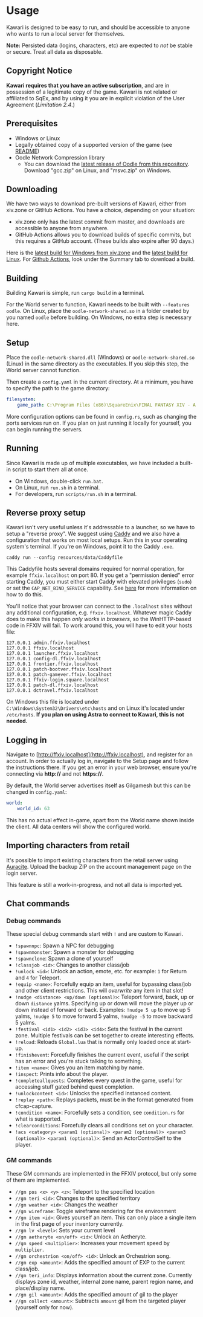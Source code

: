 # Usage

Kawari is designed to be easy to run, and should be accessible to anyone who wants to run a local server for themselves.

**Note:** Persisted data (logins, characters, etc) are expected to _not_ be stable or secure. Treat all data as disposable.

## Copyright Notice

**Kawari requires that you have an active subscription**, and are in possession of a legitimate copy of the game. Kawari is not related or affiliated to SqEx, and by using it you are in explicit violation of the User Agreement (_Limitation 2.4_.)

## Prerequisites

* Windows or Linux
* Legally obtained copy of a supported version of the game (see [README](README.md))
* Oodle Network Compression library
    * You can download the [latest release of Oodle from this repository](https://github.com/WorkingRobot/OodleUE/releases/latest). Download "gcc.zip" on Linux, and "msvc.zip" on Windows.

## Downloading

We have two ways to download pre-built versions of Kawari, either from xiv.zone or GitHub Actions. You have a choice, depending on your situation:

* xiv.zone only has the latest commit from master, and downloads are accessible to anyone from anywhere.
* GitHub Actions allows you to download builds of specific commits, but this requires a GitHub account. (These builds also expire after 90 days.)

Here is the [latest build for Windows from xiv.zone](https://xiv.zone/distrib/kawari/Kawari-Windows.zip) and the [latest build for Linux](https://xiv.zone/distrib/kawari/Kawari-Linux.zip). For [Github Actions](https://github.com/redstrate/Kawari/actions), look under the Summary tab to download a build.

## Building

Building Kawari is simple, run `cargo build` in a terminal.

For the World server to function, Kawari needs to be built with `--features oodle`. On Linux, place the `oodle-network-shared.so` in a folder created by you named `oodle` before building. On Windows, no extra step is necessary here.

## Setup

Place the `oodle-network-shared.dll` (Windows) or `oodle-network-shared.so` (Linux) in the same directory as the executables. If you skip this step, the World server cannot function.

Then create a `config.yaml` in the current directory. At a minimum, you have to specify the path to the game directory:

```yaml
filesystem:
    game_path: C:\Program Files (x86)\SquareEnix\FINAL FANTASY XIV - A Realm Reborn\game
```

More configuration options can be found in `config.rs`, such as changing the ports services run on. If you plan on just running it locally for yourself, you can begin running the servers.

## Running

Since Kawari is made up of multiple executables, we have included a built-in script to start them all at once.

* On Windows, double-click `run.bat`.
* On Linux, run `run.sh` in a terminal.
* For developers, run `scripts/run.sh` in a terminal.

## Reverse proxy setup

Kawari isn't very useful unless it's addressable to a launcher, so we have to setup a "reverse proxy". We suggest using [Caddy](https://caddyserver.com/download) and we also have a configuration that works on most local setups. Run this in your operating system's terminal. If you're on Windows, point it to the Caddy `.exe`.

```shell
caddy run --config resources/data/Caddyfile
```

This Caddyfile hosts several domains required for normal operation, for example `ffxiv.localhost` on port 80. If you get a "permission denied" error starting Caddy, you must either start Caddy with elevated privileges (`sudo`) or set the `CAP_NET_BIND_SERVICE` capability. See [here](https://caddyserver.com/docs/quick-starts/caddyfile) for more information on how to do this.

You'll notice that your browser can connect to the `.localhost` sites without any additional configuration, e.g. `ffxiv.localhost`. Whatever magic Caddy does to make this happen _only works in browsers_, so the WinHTTP-based code in FFXIV will fail. To work around this, you will have to edit your hosts file:

```
127.0.0.1 admin.ffxiv.localhost
127.0.0.1 ffxiv.localhost
127.0.0.1 launcher.ffxiv.localhost
127.0.0.1 config-dl.ffxiv.localhost
127.0.0.1 frontier.ffxiv.localhost
127.0.0.1 patch-bootver.ffxiv.localhost
127.0.0.1 patch-gamever.ffxiv.localhost
127.0.0.1 ffxiv-login.square.localhost
127.0.0.1 patch-dl.ffxiv.localhost
127.0.0.1 dctravel.ffxiv.localhost
```

On Windows this file is located under `C:\Windows\System32\Drivers\etc\hosts` and on Linux it's located under `/etc/hosts`. **If you plan on using Astra to connect to Kawari, this is not needed.**

## Logging in

Navigate to [http://ffxiv.localhost](http://ffxiv.localhost), and register for an account. In order to actually log in, navigate to the Setup page and follow the instructions there. If you get an error in your web browser, ensure you're connecting via **http://** and not **https://**.

By default, the World server advertises itself as Gilgamesh but this can be changed in `config.yaml`:

```yaml
world:
    world_id: 63
```

This has no actual effect in-game, apart from the World name shown inside the client. All data centers will show the configured world.

## Importing characters from retail

It's possible to import existing characters from the retail server using [Auracite](https://auracite.xiv.zone). Upload the backup ZIP on the account management page on the login server.

This feature is still a work-in-progress, and not all data is imported yet.

## Chat commands

### Debug commands

These special debug commands start with `!` and are custom to Kawari.

* `!spawnnpc`: Spawn a NPC for debugging
* `!spawnmonster`: Spawn a monster for debugging
* `!spawnclone`: Spawn a clone of yourself
* `!classjob <id>`: Changes to another class/job
* `!unlock <id>`: Unlock an action, emote, etc. for example: `1` for Return and `4` for Teleport.
* `!equip <name>`: Forcefully equip an item, useful for bypassing class/job and other client restrictions. This will *overwrite* any item in that slot!
* `!nudge <distance> <up/down (optional)>`: Teleport forward, back, up or down `distance` yalms. Specifying up or down will move the player up or down instead of forward or back. Examples: `!nudge 5 up` to move up 5 yalms, `!nudge 5` to move forward 5 yalms, `!nudge -5` to move backward 5 yalms.
* `!festival <id1> <id2> <id3> <id4>`: Sets the festival in the current zone. Multiple festivals can be set together to create interesting effects.
* `!reload`: Reloads `Global.lua` that is normally only loaded once at start-up.
* `!finishevent`: Forcefully finishes the current event, useful if the script has an error and you're stuck talking to something.
* `!item <name>`: Gives you an item matching by name.
* `!inspect`: Prints info about the player.
* `!completeallquests`: Completes every quest in the game, useful for accessing stuff gated behind quest completion.
* `!unlockcontent <id>`: Unlocks the specified instanced content.
* `!replay <path>`: Replays packets, must be in the format generated from cfcap-capture.
* `!condition <name>`: Forcefully sets a condition, see `condition.rs` for what is supported.
* `!clearconditions`: Forcefully clears all conditions set on your character.
* `!acs <category> <param1 (optional)> <param2 (optional)> <param3 (optional)> <param1 (optional)>`: Send an ActorControlSelf to the player.

### GM commands

These GM commands are implemented in the FFXIV protocol, but only some of them are implemented.

* `//gm pos <x> <y> <z>`: Teleport to the specified location
* `//gm teri <id>`: Changes to the specified territory
* `//gm weather <id>`: Changes the weather
* `//gm wireframe`: Toggle wireframe rendering for the environment
* `//gm item <id>`: Gives yourself an item. This can only place a single item in the first page of your inventory currently.
* `//gm lv <level>`: Sets your current level
* `//gm aetheryte <on/off> <id>`: Unlock an Aetheryte.
* `//gm speed <multiplier>`: Increases your movement speed by `multiplier`.
* `//gm orchestrion <on/off> <id>`: Unlock an Orchestrion song.
* `//gm exp <amount>`: Adds the specified amount of EXP to the current class/job.
* `//gm teri_info`: Displays information about the current zone. Currently displays zone id, weather, internal zone name, parent region name, and place/display name.
* `//gm gil <amount>`: Adds the specified amount of gil to the player
* `//gm collect <amount>`: Subtracts `amount` gil from the targeted player (yourself only for now).
